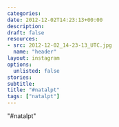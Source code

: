```yaml
---
categories:
date: 2012-12-02T14:23:13+00:00
description:
draft: false
resources:
- src: 2012-12-02_14-23-13_UTC.jpg
  name: "header"
layout: instagram
options:
  unlisted: false
stories:
subtitle:
title: "#natalpt"
tags: ["natalpt"]
---
```


"#natalpt"
